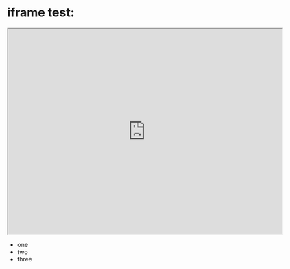 # iframe test:
<iframe src="https://drive.google.com/file/d/1OSek5RKSysFEeZssaGTITQ7YsvukTtx_/preview" width="640" height="480" allow="autoplay"></iframe>

* one
* two
* three

